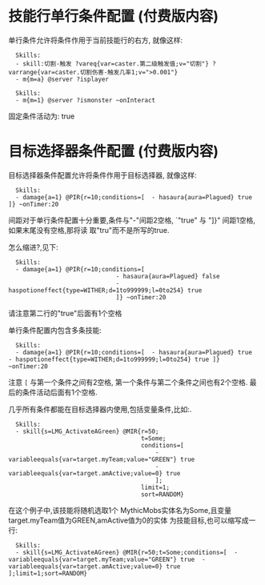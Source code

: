 **技能行单行条件配置 (付费版内容)**
=============================================

单行条件允许将条件作用于当前技能行的右方, 就像这样:
```
  Skills:
  - skill:切割-触发 ?vareq{var=caster.第二级触发值;v="切割"} ?varrange{var=caster.切割伤害-触发几率1;v=">0.001"}
  - m{m=a} @server ?isplayer
```
```
  Skills:
  - m{m=1} @server ?ismonster ~onInteract
```
固定条件活动为: true


**目标选择器条件配置 (付费版内容)**
=============================================

目标选择器条件配置允许将条件作用于目标选择器, 就像这样:
```
  Skills:
  - damage{a=1} @PIR{r=10;conditions=[  - hasaura{aura=Plagued} true ]} ~onTimer:20
```
间距对于单行条件配置十分重要,条件与"-"间距2空格, `"true" 与 "]}" 间距1空格,如果末尾没有空格,那将读
取"tru"而不是所写的true.

怎么缩进?,见下:
```
  Skills:
  - damage{a=1} @PIR{r=10;conditions=[
                              - hasaura{aura=Plagued} false
                              - haspotioneffect{type=WITHER;d=1to999999;l=0to254} true 
                              ]} ~onTimer:20
```
请注意第二行的"true"后面有1个空格

单行条件配置内包含多条技能:
```
  Skills:
  - damage{a=1} @PIR{r=10;conditions=[  - hasaura{aura=Plagued} true  - haspotioneffect{type=WITHER;d=1to999999;l=0to254} true ]} ~onTimer:20
```
注意 ``[`` 与第一个条件之间有2空格, 第一个条件与第二个条件之间也有2个空格. 最后的条件活动后面有1个空格. 

几乎所有条件都能在目标选择器内使用,包括变量条件,比如:.

```
  Skills:
  - skill{s=LMG_ActivateAGreen} @MIR{r=50;
                                     t=Some;
                                     conditions=[
                                         - variableequals{var=target.myTeam;value="GREEN"} true
                                         - variableequals{var=target.amActive;value=0} true 
                                         ];
                                     limit=1;
                                     sort=RANDOM}
```
在这个例子中,该技能将随机选取1个 MythicMobs实体名为Some,且变量target.myTeam值为GREEN,amActive值为0的实体
为技能目标,也可以缩写成一行:
```
  Skills:
  - skill{s=LMG_ActivateAGreen} @MIR{r=50;t=Some;conditions=[  - variableequals{var=target.myTeam;value="GREEN"} true  - variableequals{var=target.amActive;value=0} true ];limit=1;sort=RANDOM}
```